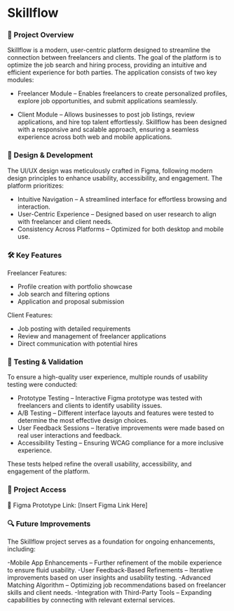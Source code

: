 # Skillflow

### 🚀 Project Overview
Skillflow is a modern, user-centric platform designed to streamline the connection between freelancers and clients. The goal of the platform is to optimize the job search and hiring process, providing an intuitive and efficient experience for both parties.
The application consists of two key modules:

- Freelancer Module – Enables freelancers to create personalized profiles, explore job opportunities, and submit applications seamlessly.

- Client Module – Allows businesses to post job listings, review applications, and hire top talent effortlessly.
Skillflow has been designed with a responsive and scalable approach, ensuring a seamless experience across both web and mobile applications.

### 🎨 Design & Development
The UI/UX design was meticulously crafted in Figma, following modern design principles to enhance usability, accessibility, and engagement. The platform prioritizes:

- Intuitive Navigation – A streamlined interface for effortless browsing and interaction.
- User-Centric Experience – Designed based on user research to align with freelancer and client needs.
- Consistency Across Platforms – Optimized for both desktop and mobile use.

### 🛠 Key Features
Freelancer Features:
- Profile creation with portfolio showcase
- Job search and filtering options
- Application and proposal submission


Client Features:

- Job posting with detailed requirements
- Review and management of freelancer applications
- Direct communication with potential hires

### 🧪 Testing & Validation
To ensure a high-quality user experience, multiple rounds of usability testing were conducted:

- Prototype Testing – Interactive Figma prototype was tested with freelancers and clients to identify usability issues.
- A/B Testing – Different interface layouts and features were tested to determine the most effective design choices.
- User Feedback Sessions – Iterative improvements were made based on real user interactions and feedback.
- Accessibility Testing – Ensuring WCAG compliance for a more inclusive experience.

These tests helped refine the overall usability, accessibility, and engagement of the platform.


### 📂 Project Access
🔗 Figma Prototype Link: [Insert Figma Link Here]


### 🔍 Future Improvements
The Skillflow project serves as a foundation for ongoing enhancements, including:

-Mobile App Enhancements – Further refinement of the mobile experience to ensure fluid usability.
-User Feedback-Based Refinements – Iterative improvements based on user insights and usability testing.
-Advanced Matching Algorithm – Optimizing job recommendations based on freelancer skills and client needs.
-Integration with Third-Party Tools – Expanding capabilities by connecting with relevant external services.

